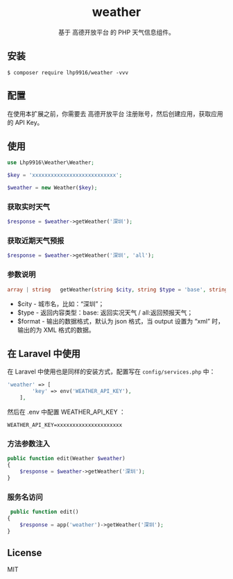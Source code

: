 <h1 align="center"> weather </h1>

<p align="center">基于 高德开放平台 的 PHP 天气信息组件。</p>


## 安装

```shell
$ composer require lhp9916/weather -vvv
```
## 配置

在使用本扩展之前，你需要去 高德开放平台 注册账号，然后创建应用，获取应用的 API Key。

## 使用

```php
use Lhp9916\Weather\Weather;

$key = 'xxxxxxxxxxxxxxxxxxxxxxxxxxx';

$weather = new Weather($key);
```
### 获取实时天气
```php
$response = $weather->getWeather('深圳');
```

### 获取近期天气预报
```php
$response = $weather->getWeather('深圳', 'all');
```
### 参数说明
```php
array | string   getWeather(string $city, string $type = 'base', string $format = 'json')
```
- $city - 城市名，比如：“深圳”；
- $type - 返回内容类型：base: 返回实况天气 / all:返回预报天气；
- $format - 输出的数据格式，默认为 json 格式，当 output 设置为 “xml” 时，输出的为 XML 格式的数据。

## 在 Laravel 中使用
在 Laravel 中使用也是同样的安装方式，配置写在 `config/services.php` 中：
```php
'weather' => [
        'key' => env('WEATHER_API_KEY'),
    ],
```
然后在 .env 中配置 WEATHER_API_KEY ：
```
WEATHER_API_KEY=xxxxxxxxxxxxxxxxxxxxx
```

### 方法参数注入
```php
public function edit(Weather $weather) 
{
    $response = $weather->getWeather('深圳');
}
```
### 服务名访问
```php
 public function edit() 
{
    $response = app('weather')->getWeather('深圳');
}
```

## License

MIT